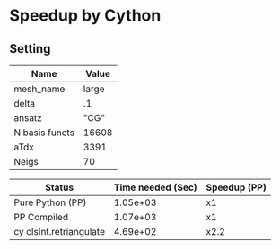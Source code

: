 Speedup by Cython
=================
Setting 
------
|Name  |Value |
|---|---|
|mesh_name|large|
|delta| .1|
|ansatz | "CG"|
|N basis functs| 16608|
|aTdx|  3391|
|Neigs|  70|


|Status                 | Time needed (Sec) | Speedup (PP) |
|---                    |---                |----       |
|Pure Python (PP)       | 1.05e+03          |     x1      |
|PP Compiled            | 1.07e+03          |     x1      |
|cy clsInt.retriangulate| 4.69e+02          |     x2.2      |